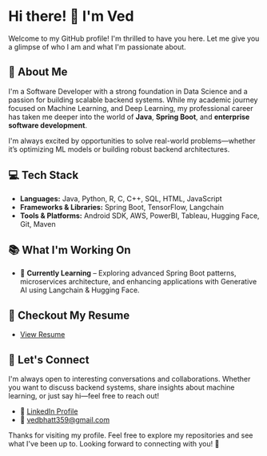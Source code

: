 # Hi there! 👋 I'm Ved

Welcome to my GitHub profile! I'm thrilled to have you here. Let me give you a glimpse of who I am and what I'm passionate about.

## 👤 About Me
I'm a Software Developer with a strong foundation in Data Science and a passion for building scalable backend systems. While my academic journey focused on Machine Learning, and Deep Learning, my professional career has taken me deeper into the world of **Java**, **Spring Boot**, and **enterprise software development**.

I'm always excited by opportunities to solve real-world problems—whether it’s optimizing ML models or building robust backend architectures.

## 💻 Tech Stack
- **Languages:** Java, Python, R, C, C++, SQL, HTML, JavaScript
- **Frameworks & Libraries:** Spring Boot, TensorFlow, Langchain
- **Tools & Platforms:** Android SDK, AWS, PowerBI, Tableau, Hugging Face, Git, Maven

## 📚 What I'm Working On
- 🌱 **Currently Learning** – Exploring advanced Spring Boot patterns, microservices architecture, and enhancing applications with Generative AI using Langchain & Hugging Face.

## 📄 Checkout My Resume
- [View Resume](https://drive.google.com/file/d/1ii6_zlee2fDkOFHTLAk1f445ooSPPgyV/view?usp=sharing)

## 💬 Let's Connect
I'm always open to interesting conversations and collaborations. Whether you want to discuss backend systems, share insights about machine learning, or just say hi—feel free to reach out!

- 🔗 [LinkedIn Profile](https://www.linkedin.com/in/vedbhatt/)
- 📧 [vedbhatt359@gmail.com](mailto:vedbhatt359@gmail.com)

Thanks for visiting my profile. Feel free to explore my repositories and see what I've been up to. Looking forward to connecting with you! 🚀
